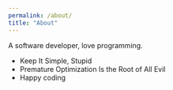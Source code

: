 ```yaml
---
permalink: /about/
title: "About"
---
```


A software developer, love programming.

* Keep It Simple, Stupid
* Premature Optimization Is the Root of All Evil
* Happy coding
